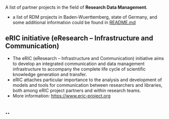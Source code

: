 A list of partner projects in the field of **Research Data Management**.

* a list of RDM projects in Baden-Wuerttemberg, state of Germany, and some additional information could be found in [README.md](README.md) 

## eRIC initiative (eResearch – Infrastructure and Communication)
* The eRIC (eResearch – Infrastructure and Communication) initiative aims to develop an integrated communication and data management infrastructure to accompany the complete life cycle of scientific knowledge generation and transfer.
* eRIC attaches particular importance to the analysis and development of models and tools for communication between researchers and libraries, both among eRIC project partners and within research teams.
* More information: https://www.eric-project.org

## ..

